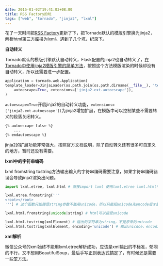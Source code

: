 ```yaml
---
date: 2015-01-02T19:41:03+08:00
title: RSS Factory的坑
tags: ["web", "tornado", "jinja2", "lxml"]
---
```


花了一天时间把[RSS Factory](https://github.com/zhu327/rss)更新了下，把Tornado默认的模版引擎换为jinja2，解析html第三方库换为lxml。遇到了几个坑，纪录下。

**自动转义**

Tornado默认的模版引擎默认自动转义，Flask配置的jinja2也自动转义了，[在Tornado中使用jinja2模版引擎的简单方法](http://bozpy.sinaapp.com/blog/15)，按照这个方法模版渲染的时候却没有自动转义，所以还需要进一步配置。

```python
application = tornado.web.Application(
template_loader=JinjaLoader(os.path.join(os.path.dirname(__file__), 'templates/'),
    autoescape=True, extensions=['jinja2.ext.autoescape']),
)
```
<!--more-->

`autoescape=True`开启jinja2的自动转义功能，`extensions=['jinja2.ext.autoescape'])`为jinja2增加扩展，在模版中可以控制某些不需要转义的段落关闭转义。

```python
{% autoescape false %}
    ...
{% endautoescape %}
```

jinja2的扩展功能非常强大，按照官方文档说明，除了自动转义还有很多可自定义的地方，暂时还没有需要。

**lxml中的字符串编码**

lxml fromstring tostring方法输出输入的字符串编码需要注意，如果字符串编码错误会导致jinja2渲染出问题。

```python
import lxml.etree, lxml.html # 直接import lxml 使用lxml.etree lxml.html不能用

lxml.etree.fromstring('''
<root></root>
''') # 这个函数只能接受string参数不能用unicode，所以只能把unicode先encode后才能正常使用

lxml.html.fromstring(unicode|string) # html可以接受unicode

lxml.html.tostring(xmlElement) # 输出的字符串为string，不是原来的unicode
lxml.html.tostring(xmlElement, encoding='unicode') # 输出unicdoe，encoding可以可以接受utf-8等编码格式参数
```

**xml解析**

微信公众号的xml始终不能用lxml.etree解析成功，应该是xml输出的不标准，郁闷的不行，又不想用BeautifulSoup，最后手写正则表达式搞定了，有时候还是需要一些笨方法。
